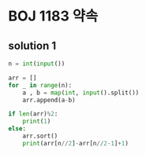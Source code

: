 # BOJ 1183 약속

## solution 1

```python
n = int(input())

arr = []
for _ in range(n):
    a , b = map(int, input().split())
    arr.append(a-b)

if len(arr)%2:
    print(1)
else:
    arr.sort()
    print(arr[n//2]-arr[n//2-1]+1)
```